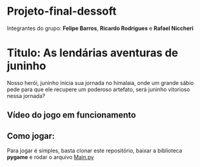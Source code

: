 # Projeto-final-dessoft
Integrantes do grupo: __Felipe Barros__, __Ricardo Rodrigues__ e __Rafael Niccheri__ 
# Titulo: As lendárias aventuras de juninho
Nosso herói, juninho inicia sua jornada no himalaia,
onde um grande sábio pede para que ele recupere um poderoso artefato, será juninho vitorioso nessa jornada?
## Vídeo do jogo em funcionamento 

## Como jogar:
Para jogar é simples, basta clonar este repositório, baixar a biblioteca __pygame__ e rodar o arquivo [Main.py](https://github.com/RicardoRibeiroRodrigues/Projeto-final-dessoft/blob/main/main.py "Arquivo principal")
